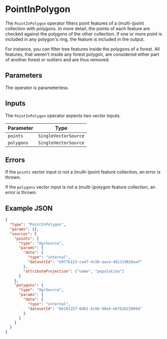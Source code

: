 # PointInPolygon

The `PointInPolygon` operator filters point features of a (multi-)point collection with polygons.
In more detail, the points of each feature are checked against the polygons of the other collection.
If one or more point is included in any polygon's ring, the feature is included in the output.

For instance, you can filter tree features inside the polygons of a forest.
All features, that weren't inside any forest polygon, are considered either part of another forest or outliers and are thus removed.

## Parameters

The operator is parameterless.

## Inputs

The `PointInPolygon` operator expects two _vector_ inputs.

| Parameter  | Type                 |
| ---------- | -------------------- |
| `points`   | `SingleVectorSource` |
| `polygons` | `SingleVectorSource` |

## Errors

If the `points` vector input is not a (multi-)point feature collection, an error is thrown.

If the `polygons` vector input is not a (multi-)polygon feature collection, an error is thrown.

## Example JSON

```json
{
  "type": "PointInPolygon",
  "params": {},
  "sources": {
    "points": {
      "type": "OgrSource",
      "params": {
        "data": {
          "type": "internal",
          "datasetId": "e977b123-ca47-4c5b-aace-481119826aaf"
        },
        "attributeProjection": ["name", "population"]
      }
    },
    "polygons": {
      "type": "OgrSource",
      "params": {
        "data": {
          "type": "internal",
          "datasetId": "b6191257-6d61-4c6b-90a4-ebfb1b23899d"
        }
      }
    }
  }
}
```
